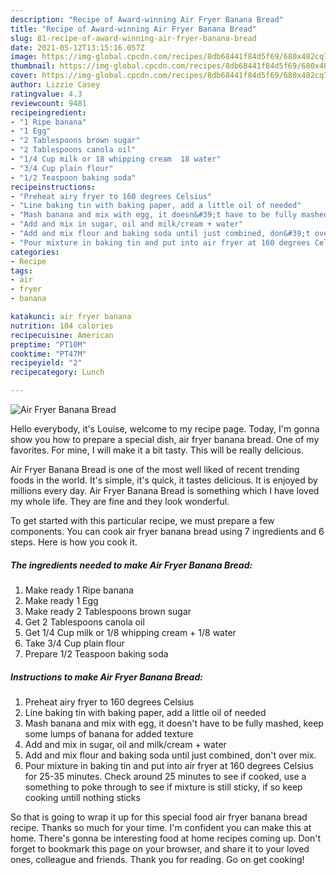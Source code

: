 ```yaml
---
description: "Recipe of Award-winning Air Fryer Banana Bread"
title: "Recipe of Award-winning Air Fryer Banana Bread"
slug: 81-recipe-of-award-winning-air-fryer-banana-bread
date: 2021-05-12T13:15:16.057Z
image: https://img-global.cpcdn.com/recipes/8db68441f84d5f69/680x482cq70/air-fryer-banana-bread-recipe-main-photo.jpg
thumbnail: https://img-global.cpcdn.com/recipes/8db68441f84d5f69/680x482cq70/air-fryer-banana-bread-recipe-main-photo.jpg
cover: https://img-global.cpcdn.com/recipes/8db68441f84d5f69/680x482cq70/air-fryer-banana-bread-recipe-main-photo.jpg
author: Lizzie Casey
ratingvalue: 4.3
reviewcount: 9481
recipeingredient:
- "1 Ripe banana"
- "1 Egg"
- "2 Tablespoons brown sugar"
- "2 Tablespoons canola oil"
- "1/4 Cup milk or 18 whipping cream  18 water"
- "3/4 Cup plain flour"
- "1/2 Teaspoon baking soda"
recipeinstructions:
- "Preheat airy fryer to 160 degrees Celsius"
- "Line baking tin with baking paper, add a little oil of needed"
- "Mash banana and mix with egg, it doesn&#39;t have to be fully mashed, keep some lumps of banana for added texture"
- "Add and mix in sugar, oil and milk/cream + water"
- "Add and mix flour and baking soda until just combined, don&#39;t over mix."
- "Pour mixture in baking tin and put into air fryer at 160 degrees Celsius for 25-35 minutes. Check around 25 minutes to see if cooked, use a something to poke through to see if mixture is still sticky, if so keep cooking untill nothing sticks"
categories:
- Recipe
tags:
- air
- fryer
- banana

katakunci: air fryer banana 
nutrition: 104 calories
recipecuisine: American
preptime: "PT10M"
cooktime: "PT47M"
recipeyield: "2"
recipecategory: Lunch

---
```



![Air Fryer Banana Bread](https://img-global.cpcdn.com/recipes/8db68441f84d5f69/680x482cq70/air-fryer-banana-bread-recipe-main-photo.jpg)

Hello everybody, it's Louise, welcome to my recipe page. Today, I'm gonna show you how to prepare a special dish, air fryer banana bread. One of my favorites. For mine, I will make it a bit tasty. This will be really delicious.



Air Fryer Banana Bread is one of the most well liked of recent trending foods in the world. It's simple, it's quick, it tastes delicious. It is enjoyed by millions every day. Air Fryer Banana Bread is something which I have loved my whole life. They are fine and they look wonderful.


To get started with this particular recipe, we must prepare a few components. You can cook air fryer banana bread using 7 ingredients and 6 steps. Here is how you cook it.

<!--inarticleads1-->

##### The ingredients needed to make Air Fryer Banana Bread:

1. Make ready 1 Ripe banana
1. Make ready 1 Egg
1. Make ready 2 Tablespoons brown sugar
1. Get 2 Tablespoons canola oil
1. Get 1/4 Cup milk or 1/8 whipping cream + 1/8 water
1. Take 3/4 Cup plain flour
1. Prepare 1/2 Teaspoon baking soda




<!--inarticleads2-->

##### Instructions to make Air Fryer Banana Bread:

1. Preheat airy fryer to 160 degrees Celsius
1. Line baking tin with baking paper, add a little oil of needed
1. Mash banana and mix with egg, it doesn&#39;t have to be fully mashed, keep some lumps of banana for added texture
1. Add and mix in sugar, oil and milk/cream + water
1. Add and mix flour and baking soda until just combined, don&#39;t over mix.
1. Pour mixture in baking tin and put into air fryer at 160 degrees Celsius for 25-35 minutes. Check around 25 minutes to see if cooked, use a something to poke through to see if mixture is still sticky, if so keep cooking untill nothing sticks




So that is going to wrap it up for this special food air fryer banana bread recipe. Thanks so much for your time. I'm confident you can make this at home. There's gonna be interesting food at home recipes coming up. Don't forget to bookmark this page on your browser, and share it to your loved ones, colleague and friends. Thank you for reading. Go on get cooking!
